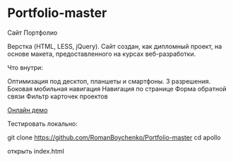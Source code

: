 # Portfolio-master
Cайт Портфолио

Верстка (HTML, LESS, jQuery). Сайт создан, как дипломный проект, на основе макета, предоставленного на курсах веб-разработки.

Что внутри:

Оптимизация под десктоп, планшеты и смартфоны. 3 разрешения.
Боковая мобильная навигация
Навигация по странице
Форма обратной связи
Фильтр карточек проектов

[Онлайн демо](https://roman-boychenko.ru/PORTFOLIO/)

Тестировать локально:

git clone https://github.com/RomanBoychenko/Portfolio-master
cd apollo

открыть index.html
